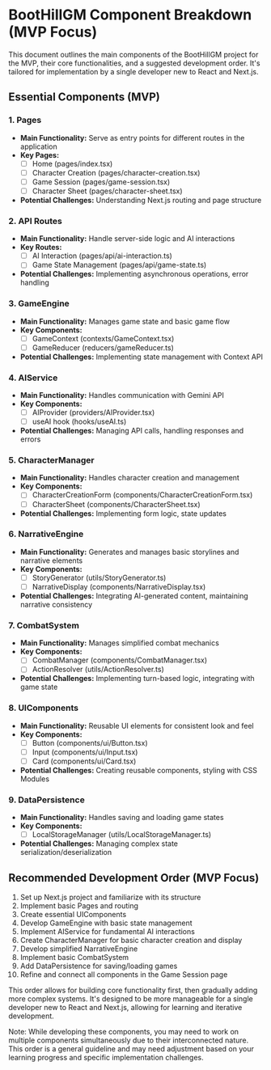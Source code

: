 # BootHillGM Component Breakdown (MVP Focus)

This document outlines the main components of the BootHillGM project for the MVP, their core functionalities, and a suggested development order. It's tailored for implementation by a single developer new to React and Next.js.

## Essential Components (MVP)

### 1. Pages
- **Main Functionality:** Serve as entry points for different routes in the application
- **Key Pages:**
  - [ ] Home (pages/index.tsx)
  - [ ] Character Creation (pages/character-creation.tsx)
  - [ ] Game Session (pages/game-session.tsx)
  - [ ] Character Sheet (pages/character-sheet.tsx)
- **Potential Challenges:** Understanding Next.js routing and page structure

### 2. API Routes
- **Main Functionality:** Handle server-side logic and AI interactions
- **Key Routes:**
  - [ ] AI Interaction (pages/api/ai-interaction.ts)
  - [ ] Game State Management (pages/api/game-state.ts)
- **Potential Challenges:** Implementing asynchronous operations, error handling

### 3. GameEngine
- **Main Functionality:** Manages game state and basic game flow
- **Key Components:**
  - [ ] GameContext (contexts/GameContext.tsx)
  - [ ] GameReducer (reducers/gameReducer.ts)
- **Potential Challenges:** Implementing state management with Context API

### 4. AIService
- **Main Functionality:** Handles communication with Gemini API
- **Key Components:**
  - [ ] AIProvider (providers/AIProvider.tsx)
  - [ ] useAI hook (hooks/useAI.ts)
- **Potential Challenges:** Managing API calls, handling responses and errors

### 5. CharacterManager
- **Main Functionality:** Handles character creation and management
- **Key Components:**
  - [ ] CharacterCreationForm (components/CharacterCreationForm.tsx)
  - [ ] CharacterSheet (components/CharacterSheet.tsx)
- **Potential Challenges:** Implementing form logic, state updates

### 6. NarrativeEngine
- **Main Functionality:** Generates and manages basic storylines and narrative elements
- **Key Components:**
  - [ ] StoryGenerator (utils/StoryGenerator.ts)
  - [ ] NarrativeDisplay (components/NarrativeDisplay.tsx)
- **Potential Challenges:** Integrating AI-generated content, maintaining narrative consistency

### 7. CombatSystem
- **Main Functionality:** Manages simplified combat mechanics
- **Key Components:**
  - [ ] CombatManager (components/CombatManager.tsx)
  - [ ] ActionResolver (utils/ActionResolver.ts)
- **Potential Challenges:** Implementing turn-based logic, integrating with game state

### 8. UIComponents
- **Main Functionality:** Reusable UI elements for consistent look and feel
- **Key Components:**
  - [ ] Button (components/ui/Button.tsx)
  - [ ] Input (components/ui/Input.tsx)
  - [ ] Card (components/ui/Card.tsx)
- **Potential Challenges:** Creating reusable components, styling with CSS Modules

### 9. DataPersistence
- **Main Functionality:** Handles saving and loading game states
- **Key Components:**
  - [ ] LocalStorageManager (utils/LocalStorageManager.ts)
- **Potential Challenges:** Managing complex state serialization/deserialization

## Recommended Development Order (MVP Focus)

1. Set up Next.js project and familiarize with its structure
2. Implement basic Pages and routing
3. Create essential UIComponents
4. Develop GameEngine with basic state management
5. Implement AIService for fundamental AI interactions
6. Create CharacterManager for basic character creation and display
7. Develop simplified NarrativeEngine
8. Implement basic CombatSystem
9. Add DataPersistence for saving/loading games
10. Refine and connect all components in the Game Session page

This order allows for building core functionality first, then gradually adding more complex systems. It's designed to be more manageable for a single developer new to React and Next.js, allowing for learning and iterative development.

Note: While developing these components, you may need to work on multiple components simultaneously due to their interconnected nature. This order is a general guideline and may need adjustment based on your learning progress and specific implementation challenges.